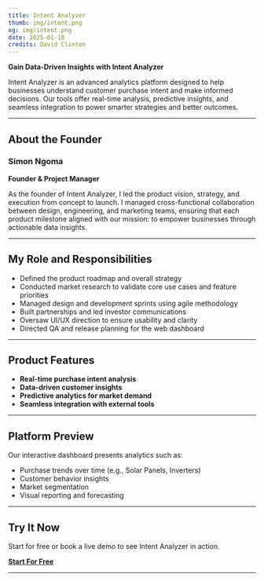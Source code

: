 ```yaml
---
title: Intent Analyzer
thumb: img/intent.png
og: img/intent.png
date: 2025-01-18
credits: David Clinton
---
```


**Gain Data-Driven Insights with Intent Analyzer**

Intent Analyzer is an advanced analytics platform designed to help businesses understand customer purchase intent and make informed decisions. Our tools offer real-time analysis, predictive insights, and seamless integration to power smarter strategies and better outcomes.

---

## About the Founder

### Simon Ngoma 
**Founder & Project Manager**

As the founder of Intent Analyzer, I led the product vision, strategy, and execution from concept to launch. I managed cross-functional collaboration between design, engineering, and marketing teams, ensuring that each product milestone aligned with our mission: to empower businesses through actionable data insights.

---

## My Role and Responsibilities

- Defined the product roadmap and overall strategy
- Conducted market research to validate core use cases and feature priorities
- Managed design and development sprints using agile methodology
- Built partnerships and led investor communications
- Oversaw UI/UX direction to ensure usability and clarity
- Directed QA and release planning for the web dashboard

---

## Product Features

- **Real-time purchase intent analysis**  
- **Data-driven customer insights**  
- **Predictive analytics for market demand**  
- **Seamless integration with external tools**  

---

## Platform Preview

Our interactive dashboard presents analytics such as:

- Purchase trends over time (e.g., Solar Panels, Inverters)
- Customer behavior insights
- Market segmentation
- Visual reporting and forecasting

---

## Try It Now

Start for free or book a live demo to see Intent Analyzer in action.

**[Start For Free](https://www.intentanalyzer.com/)** 

---
